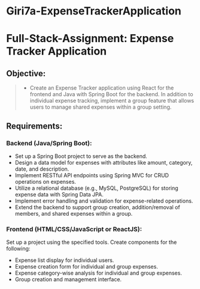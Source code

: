 # Giri7a-ExpenseTrackerApplication

# Full-Stack-Assignment: Expense Tracker Application
## Objective:
> * Create an Expense Tracker application using React for the frontend and Java with Spring Boot for the backend. In addition to individual expense tracking, implement a group feature that allows users to manage shared expenses within a group setting.

## Requirements:

### Backend (Java/Spring Boot):
- Set up a Spring Boot project to serve as the backend.
- Design a data model for expenses with attributes like amount, category, date, and description.
- Implement RESTful API endpoints using Spring MVC for CRUD operations on expenses.
- Utilize a relational database (e.g., MySQL, PostgreSQL) for storing expense data with Spring Data JPA.
- Implement error handling and validation for expense-related operations.
- Extend the backend to support group creation, addition/removal of members, and shared expenses within a group.

### Frontend (HTML/CSS/JavaScript or ReactJS):
Set up a project using the specified tools.
Create components for the following:
- Expense list display for individual users.
- Expense creation form for individual and group expenses.
- Expense category-wise analysis for individual and group expenses.
- Group creation and management interface.

